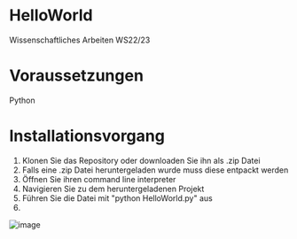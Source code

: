 # HelloWorld
Wissenschaftliches Arbeiten WS22/23

# Voraussetzungen
Python

# Installationsvorgang
1. Klonen Sie das Repository oder downloaden Sie ihn als .zip Datei
2. Falls eine .zip Datei heruntergeladen wurde muss diese entpackt werden
3. Öffnen Sie ihren command line interpreter
4. Navigieren Sie zu dem heruntergeladenen Projekt
5. Führen Sie die Datei mit "python HelloWorld.py" aus
6. 
![image](https://user-images.githubusercontent.com/71657357/211100991-8dd73f3c-dfa7-45ae-8a45-b2820aff6103.png)

